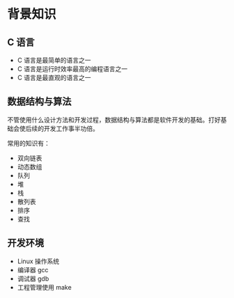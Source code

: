 # 背景知识

## C 语言

- C 语言是最简单的语言之一
- C 语言是运行时效率最高的编程语言之一
- C 语言是最直观的语言之一

## 数据结构与算法

不管使用什么设计方法和开发过程，数据结构与算法都是软件开发的基础。打好基础会使后续的开发工作事半功倍。

常用的知识有：

- 双向链表
- 动态数组
- 队列
- 堆
- 栈
- 散列表
- 排序
- 查找

## 开发环境

- Linux 操作系统
- 编译器 gcc
- 调试器 gdb
- 工程管理使用 make

